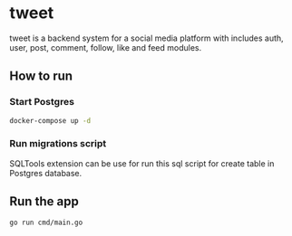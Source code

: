 # tweet

tweet is a backend system for a social media platform with includes auth, user, post, comment, follow, like and feed modules. 

## How to run

### Start Postgres

```bash
docker-compose up -d
```

### Run migrations script
SQLTools extension can be use for run this sql script for create table in Postgres database. 

## Run the app

```bash
go run cmd/main.go
```
